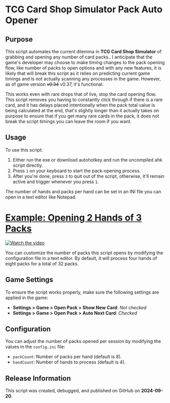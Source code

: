 # TCG Card Shop Simulator Pack Auto Opener

## Purpose
This script automates the current dilemma in **TCG Card Shop Simulator** of grabbing and opening any number of card packs.. I anticipate that the game's developer may choose to make timing changes to the pack opening flow, like number of packs to open options and with any new features, it is likely that will break this script as it relies on predicting current game timings and is not actually scanning any processes in the game. However, as of game version ~~v0.34~~ v0.37, it's functional.

This works even with rare drops that of live, stop the card opening flow. This script removes you having to constantly click through if there is a rare card, and it has delays placed intentionally when the pack total value is being calculated at the end, that's slightly longer than it actually takes on purpose to ensure that if you get many rare cards in the pack, it does not break the script timings you can leave the room if you want. 

## Usage
To use this script:
1. Either run the exe or download autohotkey and run the uncompiled ahk script directly.
2. Press `1` on your keyboard to start the pack-opening process.
4. After you're done, press `3` to quit out of the script, otherwise, it'll remain active and trigger whenever you press `1`.

The number of hands and packs per hand can be set in an INI file you can open in a text editor like Notepad.
# [Example: Opening 2 Hands of 3 Packs](https://www.youtube.com/watch?v=G3QEsq1QnkQ)
[![Watch the video](https://img.youtube.com/vi/G3QEsq1QnkQ/maxresdefault.jpg)](https://www.youtube.com/watch?v=G3QEsq1QnkQ)

You can customize the number of packs this script opens by modifying the configuration file in a text editor. By default, it will process four hands of eight packs for a total of 32 packs.

## Game Settings
To ensure the script works properly, make sure the following settings are applied in the game:

- **Settings > Game > Open Pack > Show New Card**: *Not checked*
- **Settings > Game > Open Pack > Auto Next Card**: *Checked*

## Configuration
You can adjust the number of packs opened per session by modifying the values in the `config.ini` file:
- `packCount`: Number of packs per hand (default is 8).
- `handCount`: Number of hands to process (default is 4).

## Release Information
This script was created, debugged, and published on GitHub on **2024-09-20**.

